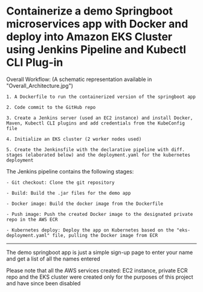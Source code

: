 # Containerize a demo Springboot microservices app with Docker and deploy into Amazon EKS Cluster using Jenkins Pipeline and Kubectl CLI Plug-in

Overall Workflow: (A schematic representation available in "Overall_Architecture.jpg")

	1. A Dockerfile to run the containerized version of the springboot app 

	2. Code commit to the GitHub repo

 	3. Create a Jenkins server (used an EC2 instance) and install Docker, Maven, Kubectl CLI plugins and add credentials from the KubeConfig file

	4. Initialize an EKS cluster (2 worker nodes used)

	5. Create the Jenkinsfile with the declarative pipeline with diff. stages (elaborated below) and the deployment.yaml for the kubernetes deployment


The Jenkins pipeline contains the following stages:

	- Git checkout: Clone the git repository

	- Build: Build the .jar files for the demo app

	- Docker image: Build the docker image from the Dockerfile

	- Push image: Push the created Docker image to the designated private repo in the AWS ECR

	- Kubernetes deploy: Deploy the app on Kubernetes based on the "eks-deployment.yaml" file, pulling the Docker image from ECR 


------------------------------------------------------------------------

The demo springboot app is just a simple sign-up page to enter your name and get a list of all the names entered


Please note that all the AWS services created: EC2 instance, private ECR repo and the EKS cluster were created only for the purposes of this project and have since been disabled


